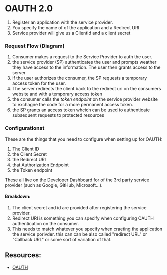 # OAUTH 2.0
1. Register an application with the service provider. 
2. You specify the name of of the application and a Redirect URI
3. Service provider will give us a ClientId and a client secret

### Request Flow (Diagram)
1. Consumer makes a request to the Service Provider to auth the user. 
2. the service provider (SP) authenticates the user and prompts weather they have access to the information. The user then grants access to the server
3. if the user authorizes the consumer, the SP requests a temporary access token for the user.
4. The server redirects the client back to the redirect uri on the consumers website and  with a temporary access token
4. the consumer calls the *token endpoint* on the service provider website to exchagne the code for a more permanent access token.
5. the SP grants an access token whcich can be used to authenticate subsequent requests to protected resources

### Configurationat
These are the things that you need to configure when setting up for OAUTH: 
1. The Client ID
2. the Client Secret
3. the Redirect URI
4. that Authorization Endpoint
5. the Token endpoint

These all live on the Developer Dashboard for of the 3rd party service provider (such as Google, GitHub, Microsoft...).

#### Breakdown:
1. The client secret and id are provided after registering the service provider. 
2. Redirect URI is something you can specify when configuring OAUTH authentication on the consumer.
3. This needs to match whatever you specify when craeting the application the service porivder. this can
can be also called "redirect URL" or "Callback URL" or some sort of variation of that. 


## Resources:

- [OAUTH](https://www.jerriepelser.com/blog/authenticate-oauth-aspnet-core-2)